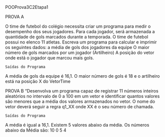 POOProva3C2Etapa1

PROVA A

O time de futebol do colégio necessita criar um programa para medir o desempenho dos seus jogadores. Para cada jogador, será armazenada a quantidade de gols marcados durante a temporada. O time de futebol possui no elenco 11 atletas.
Escreva um programa para calcular e imprimir os seguintes dados: 
a média de gols dos jogadores da equipe
O maior número de gols marcados por um jogador (Artilheiro)
A posição do vetor onde está o jogador que marcou mais gols.

	Saídas do Programa 
A média de gols da equipe é 16,1.
O maior número de gols é 18 e o artilheiro está na posição X do VetorTime 

PROVA B
“Desenvolva um programa capaz de registrar 11 números inteiros aleatórios no intervalo de 0 a 100 em um vetor e identificar quantos valores são menores que a média dos valores armazenados no vetor. O nome do vetor deverá seguir a regra q1_XX onde XX é o seu número de chamada.

	Saídas do Programa
 
A média é igual a 16,1.
Existem 5 valores abaixo da média. 
Os números abaixo da Média são: 10 0 5 4 


